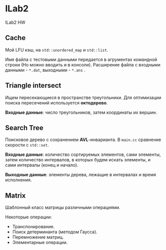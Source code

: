 # ILab2

ILab2 HW

## Cache

Мой LFU кэш, на ```std::unordered_map``` и ```std::list```.

Имя файла с тестовыми данными передается в агрументах командной строки (Но можно вводить и в консоли). 
Расширение файла с входными данными - ``` *.dat ```, выходными - ``` *.ans ``` .


## Triangle intersect

Ищем пересекающиеся в пространстве треугольники.
Для оптимизации поиска пересечений используется **октодерево**.

**Входные данные**: число треугольников, затем координаты их вершин.

## Search Tree

Поисковое дерево с сохранением **AVL**-инварианта.
В ```main.cc``` сравнение скорости с ```std::set```.

**Входные данные**: количество сортируемых элементов, сами элементы, 
затем количество интервалов, в которых будем искать элементы,
и сами интервалы (конец и начало).

**Выходные данные**: элементы дерева, лежащие в интервалах и время исполнения.


## Matrix

Шаблонный класс матрицы различными операциями. 

Некоторые операции:
* Транспонирование.
* Поиск детерминанта (методом Гаусса).
* Перемножение матриц.
* Элементарные операции.